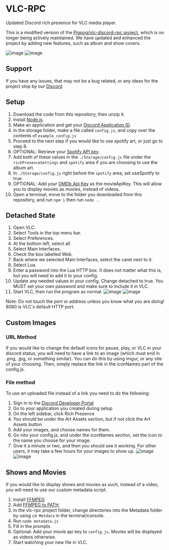# VLC-RPC
Updated Discord rich presence for VLC media player.

This is a modified version of the [Pigpog/vlc-discord-rpc project](https://github.com/Pigpog/vlc-discord-rpc), which is no longer being actively maintained. We have updated and enhanced the project by adding new features, such as album and show covers. 

![image](https://user-images.githubusercontent.com/61550272/234398623-02c343fa-c500-421c-a7a8-cb4d33f88a81.png)
![image](https://user-images.githubusercontent.com/61550272/234403580-4a910bd7-41a5-4ceb-8a31-180c2efda417.png)

## Support
If you have any issues, that may not be a bug related, or any ideas for the project stop by our [Discord](https://discord.gg/GDwxX8gQ)

## Setup
1. Download the code from this repository, then unzip it.
2. Install [Node.js](https://nodejs.org/en/download).
3. Make an application and get your [Discord Application ID](https://discord.com/developers/applications).
4. In the storage folder, make a file called `config.js`, and copy over the contents of `example_config.js`
5. Proceed to the next step if you would like to use spotify art, or just go to step 8.
6. OPTIONAL: Retrieve your [Spotify API key](https://developer.spotify.com/documentation/web-api/tutorials/getting-started). 
7. Add both of these values in the `./Storage/config.js` file under the `richPresenceSettings` and `spotify` area if you are choosing to use the album art.
8. In `./Storage/config.js` right before the `spotify` area, set useSpotify to true.
9. OPTIONAL: Add your [OMDb Api Key](https://www.omdbapi.com/apikey.aspx) as the movieApiKey. This will allow you to display movies as movies, instead of videos. 
10. Open a terminal, move to the folder you downloaded from this repository, and run `npm i` then run `node .`.

## Detached State
1. Open VLC.
2. Select Tools in the top menu bar.
3. Select Preferences.
4. At the bottom left, select all.
5. Select Main Interfaces.
6. Check the box labelled Web.
7. Back where we selected Main Interfaces, select the caret next to it.
8. Select Lua.
9. Enter a password into the Lua HTTP box. It does not matter what this is, but you will need to add it to your config.
10. Update any needed values in your config. Change detached to true. You MUST set your own password and make sure to include it in VLC.
11. Start VLC, then run the program as normal.
![image](https://github.com/vlc-rpc/vlc-discord-rpc/assets/61550272/4aa489d9-269c-4333-b595-bb3d0444fa24)
![image](https://github.com/vlc-rpc/vlc-discord-rpc/assets/61550272/292e8748-b6c6-4ff8-88a5-225e5dd2b467)

Note: Do not touch the port or address unless you know what you are doing! 8080 is VLC's default HTTP port. 

## Custom Images
### URL Method
If you would like to change the default icons for pause, play, or VLC in your discord status, you will need to have a link to an image (which must end in .png, .jpg, or something similar). You can do this by using imgur, or any site of your choosing. Then, simply replace the link in the iconNames part of the config.js.

### File method
To use an uploaded file instead of a link you need to do the following:
1) Sign in to the [Discord Developer Portal](https://discord.com/developers/applications)
2) Go to your application you created during setup
3) On the left sidebar, click Rich Presence
4) You should be under the Art Assets section, but if not click the Art Assets button
5) Add your images, and choose names for them.
6) Go into your config.js, and under the iconNames section, set the icon to the name you choose for your image.
7) Give it a minute or two, and then you should see it working. For other users, it may take a few hours for your images to show up.
![image](https://github.com/vlc-rpc/vlc-discord-rpc/assets/61550272/692b569e-7483-45a6-9ec8-0961c21f947e)
![image](https://github.com/vlc-rpc/vlc-discord-rpc/assets/61550272/cd84551e-0437-40ec-95ed-5dbd76968a7a)

## Shows and Movies
If you would like to display shows and movies as such, instead of a video, you will need to use our custom metadata script. 
1) Install [FFMPEG](https://www.ffmpeg.org/download.html)
2) Add [FFMPEG to PATH](https://www.hostinger.com/tutorials/how-to-install-ffmpeg). 
3) In the vlc-rpc project folder, change directories into the Metadata folder by using `cd Metdata` in the terminal/console.
4) Run `node metadata.js`
5) Fill in the prompts
6) Optional: Add your movie api key to `config.js`. Movies will be displayed as videos otherwise.
7) Start watching your new file in VLC.
